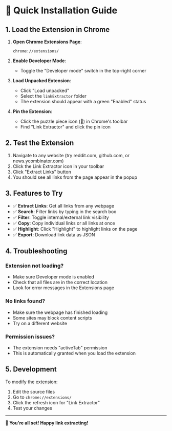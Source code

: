# 🚀 Quick Installation Guide

## 1. Load the Extension in Chrome

1. **Open Chrome Extensions Page**:
   ```
   chrome://extensions/
   ```

2. **Enable Developer Mode**:
   - Toggle the "Developer mode" switch in the top-right corner

3. **Load Unpacked Extension**:
   - Click "Load unpacked"
   - Select the `linkExtractor` folder
   - The extension should appear with a green "Enabled" status

4. **Pin the Extension**:
   - Click the puzzle piece icon (🧩) in Chrome's toolbar
   - Find "Link Extractor" and click the pin icon

## 2. Test the Extension

1. Navigate to any website (try reddit.com, github.com, or news.ycombinator.com)
2. Click the Link Extractor icon in your toolbar
3. Click "Extract Links" button
4. You should see all links from the page appear in the popup

## 3. Features to Try

- ✅ **Extract Links**: Get all links from any webpage
- ✅ **Search**: Filter links by typing in the search box
- ✅ **Filter**: Toggle internal/external link visibility
- ✅ **Copy**: Copy individual links or all links at once
- ✅ **Highlight**: Click "Highlight" to highlight links on the page
- ✅ **Export**: Download link data as JSON

## 4. Troubleshooting

### Extension not loading?
- Make sure Developer mode is enabled
- Check that all files are in the correct location
- Look for error messages in the Extensions page

### No links found?
- Make sure the webpage has finished loading
- Some sites may block content scripts
- Try on a different website

### Permission issues?
- The extension needs "activeTab" permission
- This is automatically granted when you load the extension

## 5. Development

To modify the extension:
1. Edit the source files
2. Go to `chrome://extensions/`
3. Click the refresh icon for "Link Extractor"
4. Test your changes

---

**🎉 You're all set! Happy link extracting!**
